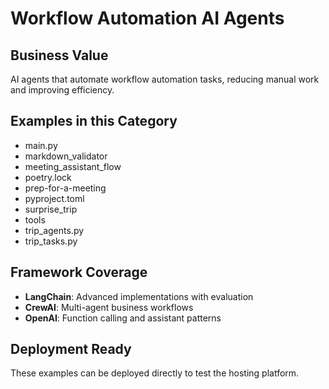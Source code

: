 # Workflow Automation AI Agents

## Business Value
AI agents that automate workflow automation tasks, reducing manual work and improving efficiency.

## Examples in this Category
- main.py
- markdown_validator
- meeting_assistant_flow
- poetry.lock
- prep-for-a-meeting
- pyproject.toml
- surprise_trip
- tools
- trip_agents.py
- trip_tasks.py

## Framework Coverage
- **LangChain**: Advanced implementations with evaluation
- **CrewAI**: Multi-agent business workflows  
- **OpenAI**: Function calling and assistant patterns

## Deployment Ready
These examples can be deployed directly to test the hosting platform.
